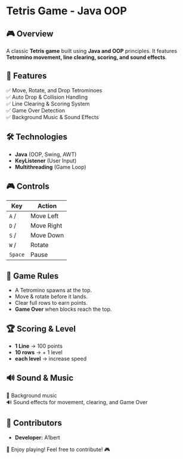 # Tetris Game - Java OOP

## 🎮 Overview
A classic **Tetris game** built using **Java and OOP** principles. It features **Tetromino movement, line clearing, scoring, and sound effects**.

## 🚀 Features
✅ Move, Rotate, and Drop Tetrominoes  
✅ Auto Drop & Collision Handling  
✅ Line Clearing & Scoring System  
✅ Game Over Detection  
✅ Background Music & Sound Effects  

## 🛠 Technologies
- **Java** (OOP, Swing, AWT)
- **KeyListener** (User Input)
- **Multithreading** (Game Loop)

## 🎮 Controls
| Key | Action |
|-----|--------|
| `A` / | Move Left |
| `D` / | Move Right |
| `S` / | Move Down |
| `W` / | Rotate |
| `Space` | Pause |

## 📜 Game Rules
- A Tetromino spawns at the top.
- Move & rotate before it lands.
- Clear full rows to earn points.
- **Game Over** when blocks reach the top.

## 🏆 Scoring & Level
- **1 Line** → 100 points 
- **10 rows** → + 1 level 
- **each level** → increase speed
 

## 🔊 Sound & Music
🎵 Background music  
🔊 Sound effects for movement, clearing, and Game Over  


## 🤝 Contributors
- **Developer:** A1bert  

🚀 Enjoy playing! Feel free to contribute! 🎮
